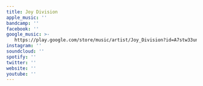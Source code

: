 ```yaml
---
title: Joy Division
apple_music: ''
bandcamp: ''
facebook: ''
google_music: >-
   https://play.google.com/store/music/artist/Joy_Division?id=A7stw33un3ikghopvzhz2tpmvtm
instagram: ''
soundcloud: ''
spotify: ''
twitter: ''
website: ''
youtube: ''
---
```

